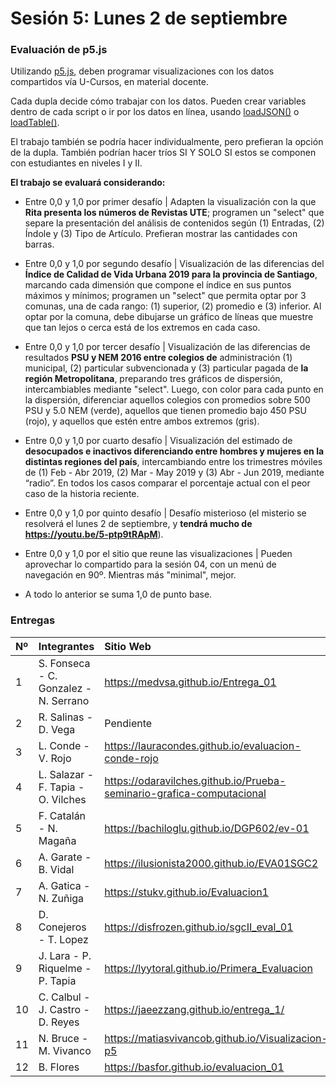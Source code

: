 # Sesión 5: Lunes 2 de septiembre

### Evaluación de p5.js

Utilizando [p5.js](https://p5js.org/es/), deben programar visualizaciones con los datos compartidos vía U-Cursos, en material docente. 

Cada dupla decide cómo trabajar con los datos. Pueden crear variables dentro de cada script o ir por los datos en línea, usando [loadJSON()](https://p5js.org/es/reference/#/p5/loadJSON) o [loadTable()](https://p5js.org/es/reference/#/p5/loadTable).

El trabajo también se podría hacer individualmente, pero prefieran la opción de la dupla. También podrían hacer tríos SI Y SOLO SI estos se componen con estudiantes en niveles I y II.

**El trabajo se evaluará considerando:**

- Entre 0,0 y 1,0 por primer desafío | Adapten la visualización con la que **Rita presenta los números de Revistas UTE**; programen un "select" que separe la presentación del análisis de contenidos según (1) Entradas, (2) Índole y (3) Tipo de Artículo. Prefieran mostrar las cantidades con barras.

- Entre 0,0 y 1,0 por segundo desafío | Visualización de las diferencias del **Índice de Calidad de Vida Urbana 2019 para la provincia de Santiago**, marcando cada dimensión que compone el índice en sus puntos máximos y mínimos; programen un "select" que permita optar por 3 comunas, una de cada rango: (1) superior, (2) promedio e (3) inferior. Al optar por la comuna, debe dibujarse un gráfico de líneas que muestre que tan lejos o cerca está de los extremos en cada caso.

- Entre 0,0 y 1,0 por tercer desafío | Visualización de las diferencias de resultados **PSU y NEM 2016 entre colegios de** administración (1) municipal, (2) particular subvencionada y (3) particular pagada de **la región Metropolitana**, preparando tres gráficos de dispersión, intercambiables mediante "select". Luego, con color para cada punto en la dispersión, diferenciar aquellos colegios con promedios sobre 500 PSU y 5.0 NEM (verde), aquellos que tienen promedio bajo 450 PSU (rojo), y aquellos que estén entre ambos extremos (gris).

- Entre 0,0 y 1,0 por cuarto desafío | Visualización del estimado de **desocupados e inactivos diferenciando entre hombres y mujeres en la distintas regiones del país**, intercambiando entre los trimestres móviles de (1) Feb - Abr 2019, (2) Mar - May 2019 y (3) Abr - Jun 2019, mediante “radio”. En todos los casos comparar el porcentaje actual con el peor caso de la historia reciente.

- Entre 0,0 y 1,0 por quinto desafío | Desafío misterioso (el misterio se resolverá el lunes 2 de septiembre, y **tendrá mucho de https://youtu.be/5-ptp9tRApM**). 

- Entre 0,0 y 1,0 por el sitio que reune las visualizaciones | Pueden aprovechar lo compartido para la sesión 04, con un menú de navegación en 90º. Mientras más "minimal", mejor.

- A todo lo anterior se suma 1,0 de punto base.

### Entregas

| Nº	 | Integrantes |	 Sitio Web | Repositorio |
|:----|:------------	|:----------	|:------------	|
| 1 | S. Fonseca - C. Gonzalez - N. Serrano | https://medvsa.github.io/Entrega_01 | https://github.com/medvsa/Entrega_01 |
| 2 | R. Salinas - D. Vega	|	Pendiente	|	Pendiente	|
|	3	|	L. Conde - V. Rojo	|	https://lauracondes.github.io/evaluacion-conde-rojo	|	https://github.com/lauracondes/evaluacion-conde-rojo	|
|	4	|	L. Salazar - F. Tapia  - O. Vilches	|	https://odaravilches.github.io/Prueba-seminario-grafica-computacional	|	https://github.com/odaravilches/Prueba-seminario-grafica-computacional	|
|	5	|	F. Catalán - N. Magaña	|	https://bachiloglu.github.io/DGP602/ev-01	|	https://github.com/bachiloglu/DGP602/tree/gh-pages/ev-01	|
|	6	|	A. Garate - B. Vidal	|	https://ilusionista2000.github.io/EVA01SGC2	|	https://github.com/ilusionista2000/EVA01SGC2	|
|	7	|	A. Gatica - N. Zuñiga	|	https://stukv.github.io/Evaluacion1	|	https://github.com/stukv/Evaluacion1	|
|	8	|	D. Conejeros - T. Lopez	|	https://disfrozen.github.io/sgcII_eval_01	|	https://github.com/disfrozen/sgcII_eval_01	|
| 9 |	J. Lara - P. Riquelme - P. Tapia	|	https://lyytoral.github.io/Primera_Evaluacion	|	https://github.com/Lyytoral/Primera_Evaluacion	|
|	10 	|	C. Calbul - J. Castro - D. Reyes	|	https://jaeezzang.github.io/entrega_1/	|	https://github.com/jaeezzang/entrega_1	|
|	11	|	N. Bruce - M. Vivanco	|	https://matiasvivancob.github.io/Visualizacion-p5	|	https://github.com/matiasvivancob/Visualizacion-p5	|
|	12	|	B. Flores 	|	https://basfor.github.io/evaluacion_01	|	https://github.com/basfor/evaluacion_01	|																						
